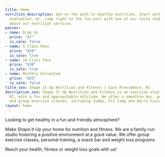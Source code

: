 ```yaml
---
title: Home
nutrition_description: Get on the path to healthy nutrition. Start with a free wellness
  evaluation. Or, jump right to the fun part with one of our tasty shakes. Learn more
  about our nutrition services.
passes:
- name: Drop In
  price: "$7"
  is_sale: false
- name: 5 Class Pass
  price: "$20"
  is_sale: true
- name: 10 Class Pass
  price: "$30"
  is_sale: true
- name: Monthly Unlimited
  price: "$55"
  is_sale: false
title_seo: Shape It Up Nutrition and Fitness | East Providence, RI
description_seo: Shape It Up Nutrition and Fitness is an exercise studio in East Providence,
  RI, with a fun and approachable attitude. We offer a smoothie bar, personal training
  and group exercise classes, including Zumba, Fit Camp and Barre Fusion.
layout: home
---
```


Looking to get healthy in a fun and friendly atmosphere?

Make Shape It Up your home for nutrition and fitness. We are a family-run studio fostering a positive environment at a good value. We offer group exercise classes, personal training, a snack bar and weight loss programs.

Reach your health, fitness or weight loss goals with us!
